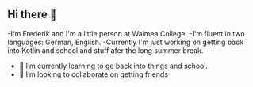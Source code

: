 ## Hi there 👋
-I'm Frederik and I'm a little person at Waimea College.
-I'm fluent in two languages: German, English.
-Currently I'm just working on getting back into Kotlin and school and stuff afer the long summer break.

- 🌱 I’m currently learning to ge back into things and school.
- 👯 I’m looking to collaborate on getting friends


<!--
**frederik-waimea/frederik-waimea** is a ✨ _special_ ✨ repository because its `README.md` (this file) appears on your GitHub profile.

## Here are some ideas to get you started:

- I'm Frederik and I'm a little person at Waimea College.
-I'm fluent in two languages: German, English.
-Currently I'm just working on getting back into Kotlin and school and stuff afer the long summer break.

- 🌱 I’m currently learning to ge back into things and school.
- 👯 I’m looking to collaborate on getting friends

-->
